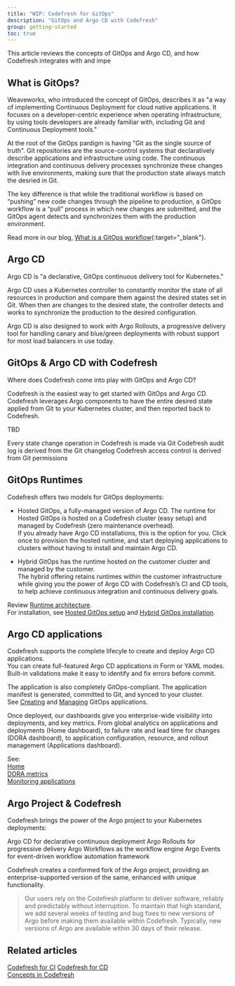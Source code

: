 ```yaml
---
title: "WIP: Codefresh for GitOps"
description: "GitOps and Argo CD with Codefresh"
group: getting-started
toc: true
---
```


This article reviews the concepts of GitOps and Argo CD, and how Codefresh integrates with and impe


## What is GitOps?
Weaveworks, who introduced the concept of GitOps, describes it as "a way of implementing Continuous Deployment for cloud native applications. It focuses on a developer-centric experience when operating infrastructure, by using tools developers are already familiar with, including Git and Continuous Deployment tools."

At the root of the GitOps pardigm is having "Git as the single source of truth". Git repositories are the source-control systems that declaratively describe  applications and infrastructure using code. The continuous integration and continuous delivery processes synchronize these changes with live environments, making sure that the production state always match the desried in Git.

The key difference is that while the traditional workflow is based on “pushing” new code changes through the pipeline to production, a GitOps workflow is a “pull” process in which new changes are submitted, and the GitOps agent detects and synchronizes them with the production environment.

Read more in our blog, [What is a GitOps workflow](https://codefresh.io/learn/gitops/gitops-workflow-vs-traditional-workflow-what-is-the-difference/){:target="\_blank"}.


## Argo CD

Argo CD is "a declarative, GitOps continuous delivery tool for Kubernetes."

Argo CD uses a Kubernetes controller to constantly monitor the state of all resources in production and compare them against the desired states set in Git. When then are changes to the desired state, the controller detects and works to synchronize the production to the desired configuration. 

Argo CD is also designed to work with Argo Rollouts, a progressive delivery tool for handling canary and blue/green deployments with robust support for most load balancers in use today. 


## GitOps & Argo CD with Codefresh

Where does Codefresh come into play with GitOps and Argo CD?

Codefresh is the easiest way to get started with GitOps and Argo CD. Codefresh leverages Argo components to have the entire desired state applied from Git to your Kubernetes cluster, and then reported back to Codefresh.

TBD


Every state change operation in Codefresh is made via Git
Codefresh audit log is derived from the Git changelog
Codefresh access control is derived from Git permissions




## GitOps Runtimes 

Codefresh offers two models for GitOps deployments:  

* Hosted GitOps, a fully-managed version of Argo CD. The runtime for Hosted GitOps is hosted on a Codefresh cluster (easy setup) and managed by Codefresh (zero maintenance overhead).  
  If you already have Argo CD installations, this is the option for you. Click once to provision the hosted runtime, and start deploying applications to clusters without having to install and maintain Argo CD.

* Hybrid GitOps has the runtime hosted on the customer cluster and managed by the customer.  
  The hybrid offering retains runtimes within the customer infrastructure while giving you the power of Argo CD with Codefresh’s CI and CD tools, to help achieve continuous integration and continuous delivery goals.

Review [Runtime architecture]({{site.baseurl}}/docs/installation/runtime-architecture/#gitops-architecture).  
For installation, see [Hosted GitOps setup]({{site.baseurl}}/docs/installation/gitops/hosted-runtime/) and [Hybrid GitOps installation]({{site.baseurl}}/docs/installation/gitops/hybrid-gitops/).

## Argo CD applications

Codefresh supports the complete lifecyle to create and deploy Argo CD applications.  
You can create full-featured Argo CD applications in Form or YAML modes. Built-in validations make it easy to identify and fix errors before commit.   

The application is also completely GitOps-compliant. The application manifest is generated, committed to Git, and synced to your cluster.   
See [Creating]({{site.baseurl}}/docs/deployments/gitops/create-application/) and [Managing]({{site.baseurl}}/docs/deployments/gitops/manage-application/) GitOps applications. 


Once deployed, our dashboards give you enterprise-wide visibility into deployments, and key metrics.
From global analytics on applications and deployments (Home dashboard), to failure rate and lead time for changes (DORA dashboard), to application configuration, resource, and rollout management (Applications dashboard). 

See:  
[Home]({{site.baseurl}}/docs/dashboards/home-dashboard/)  
[DORA metrics]({{site.baseurl}}/docs/dashboards/dora-metrics/)  
[Monitoring applications]({{site.baseurl}}/docs/deployments/gitops/applications-dashboard/)  

## Argo Project & Codefresh
Codefresh brings the power of the Argo project to your Kubernetes deployments:

Argo CD for declarative continuous deployment
Argo Rollouts for progressive delivery
Argo Workflows as the workflow engine
Argo Events for event-driven workflow automation framework

Codefresh creates a conformed fork of the Argo project, providing an enterprise-supported version of the same, enhanced with unique functionality.

>Our users rely on the Codefresh platform to deliver software, reliably and predictably without interruption. To maintain that high standard, we add several weeks of testing and bug fixes to new versions of Argo before making them available within Codefresh. Typically, new versions of Argo are available within 30 days of their release.

## Related articles
[Codefresh for CI]({{site.baseurl}}/docs/getting-started/ci-codefresh/) 
[Codefresh for CD]({{site.baseurl}}/docs/getting-started/cd-codefresh/)  
[Concepts in Codefresh]({{site.baseurl}}/docs/getting-started/concepts/)  
